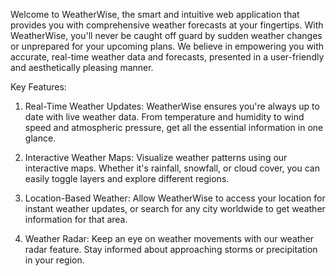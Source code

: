 Welcome to WeatherWise, the smart and intuitive web application that provides you with comprehensive weather forecasts at your fingertips. With WeatherWise, you'll never be caught off guard by sudden weather changes or unprepared for your upcoming plans. We believe in empowering you with accurate, real-time weather data and forecasts, presented in a user-friendly and aesthetically pleasing manner.

Key Features:

1. Real-Time Weather Updates: WeatherWise ensures you're always up to date with live weather data. From temperature and humidity to wind speed and atmospheric pressure, get all the essential information in one glance.

2. Interactive Weather Maps: Visualize weather patterns using our interactive maps. Whether it's rainfall, snowfall, or cloud cover, you can easily toggle layers and explore different regions.

3. Location-Based Weather: Allow WeatherWise to access your location for instant weather updates, or search for any city worldwide to get weather information for that area.

4. Weather Radar: Keep an eye on weather movements with our weather radar feature. Stay informed about approaching storms or precipitation in your region.

